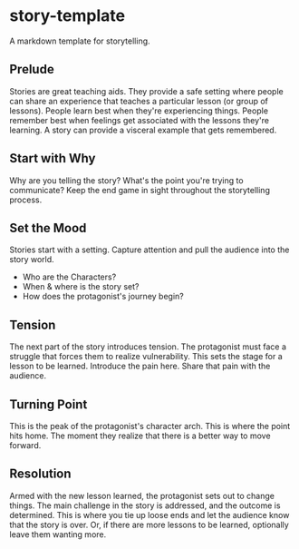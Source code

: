 # story-template

A markdown template for storytelling.


## Prelude

Stories are great teaching aids. They provide a safe setting where people can share an experience that teaches a particular lesson (or group of lessons). People learn best when they're experiencing things. People remember best when feelings get associated with the lessons they're learning. A story can provide a visceral example that gets remembered.


## Start with Why

Why are you telling the story? What's the point you're trying to communicate? Keep the end game in sight throughout the storytelling process.


## Set the Mood

Stories start with a setting. Capture attention and pull the audience into the story world.

* Who are the Characters?
* When & where is the story set?
* How does the protagonist's journey begin?


## Tension

The next part of the story introduces tension. The protagonist must face a struggle that forces them to realize vulnerability. This sets the stage for a lesson to be learned. Introduce the pain here. Share that pain with the audience.



## Turning Point

This is the peak of the protagonist's character arch. This is where the point hits home. The moment they realize that there is a better way to move forward.


## Resolution

Armed with the new lesson learned, the protagonist sets out to change things. The main challenge in the story is addressed, and the outcome is determined. This is where you tie up loose ends and let the audience know that the story is over. Or, if there are more lessons to be learned, optionally leave them wanting more.

